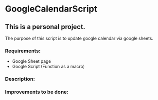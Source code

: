 # GoogleCalendarScript

## This is a personal project.
The purpose of this script is to update google calendar via google sheets.

### Requirements:
- Google Sheet page
- Google Script (Function as a macro)

### Description:


### Improvements to be done:
